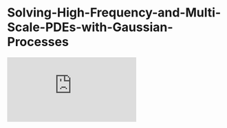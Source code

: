 # Solving-High-Frequency-and-Multi-Scale-PDEs-with-Gaussian-Processes


![myimage-alt-tag](https://github.com/wctghlbgtat/Solving-High-Frequency-and-Multi-Scale-PDEs-with-Gaussian-Processes/blob/main/u1.pdf)
